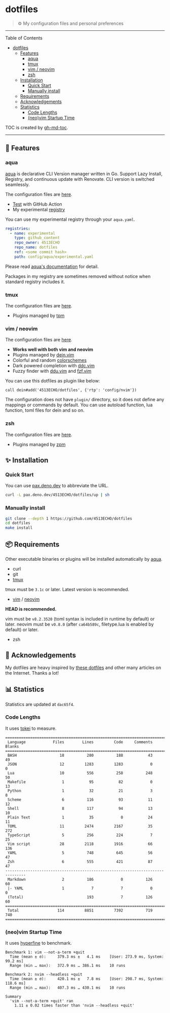 # dotfiles

> ⚙ My configuration files and personal preferences

---

Table of Contents

<!--ts-->
* [dotfiles](#dotfiles)
   * [Features](#-features)
      * [aqua](#aqua)
      * [tmux](#tmux)
      * [vim / neovim](#vim--neovim)
      * [zsh](#zsh)
   * [Installation](#-installation)
      * [Quick Start](#quick-start)
      * [Manually install](#manually-install)
   * [Requirements](#-requirements)
   * [Acknowledgements](#-acknowledgements)
   * [Statistics](#-statistics)
      * [Code Lengths](#code-lengths)
      * [(neo)vim Startup Time](#neovim-startup-time)
<!--te-->

TOC is created by [gh-md-toc](https://github.com/ekalinin/github-markdown-toc).

---

## 🎨 Features

### aqua

[aqua](https://aquaproj.github.io) is declarative CLI Version manager written in
Go. Support Lazy Install, Registry, and continuous update with Renovate. CLI
version is switched seamlessly.

The configuration files are [here](./config/aqua).

- [Test](./.github/workflows/aqua.yaml) with GitHub Action
- My experimental [registry](./config/aqua/experimental.yaml)

You can use my experimental registry through your `aqua.yaml`.

```yaml
registries:
  - name: experimental
    type: github_content
    repo_owner: 4513ECHO
    repo_name: dotfiles
    ref: <some commit hash>
    path: config/aqua/experimental.yaml
```

Please read
[aqua's documentation](https://aquaproj.github.io/docs/reference/config/#github_content-registry)
for detail.

Packages in my registry are sometimes removed without notice when standard
registry includes it.

### tmux

The configuration files are [here](./config/tmux).

- Plugins managed by [tpm](https://github.com/tmux-plugins/tpm)

### vim / neovim

The configuration files are [here](./config/nvim).

- **Works well with both vim and neovim**
- Plugins managed by [dein.vim](https://github.com/Shougo/dein.vim)
- Colorful and random [colorschemes](./config/nvim/dein/colorscheme.toml)
- Dark powered completion with [ddc.vim](https://github.com/Shougo/ddc.vim)
- Fuzzy finder with [ddu.vim](https://github.com/Shougo/ddu.vim) and
  [fzf.vim](https://github.com/junegunn/fzf.vim)

You can use this dotfiles as plugin like below:

```vim
call dein#add('4513ECHO/dotfiles', {'rtp': 'config/nvim'})
```

The configuration does not have `plugin/` directory, so it does not define any
mappings or commands by default. You can use autoload function, lua function,
toml files for dein and so on.

### zsh

The configuration files are [here](./config/zsh).

- Plugins managed by [zpm](https://github.com/zpm-zsh/zpm)

## ✨ Installation

### Quick Start

You can use [pax.deno.dev](https://github.com/kawarimidoll/pax.deno.dev) to
abbreviate the URL.

```sh
curl -L pax.deno.dev/4513ECHO/dotfiles/up | sh
```

### Manually install

```sh
git clone --depth 1 https://github.com/4513ECHO/dotfiles
cd dotfiles
make install
```

## 📦 Requirements

Other executable binaries or plugins will be installed automatically by
[aqua](#aqua).

- curl
- git
- [tmux](https://github.com/tmux/tmux)

tmux must be `3.1c` or later. Latest version is recommended.

- [vim](https://github.com/vim/vim) / [neovim](https://github.com/neovim/neovim)

**HEAD is recommended.**

vim must be `v8.2.3520` (toml syntax is included in runtime by default) or
later. neovim must be `v0.8.0` (after `ca64b589c`, filetype.lua is enabled by
default) or later.

- zsh

## 💞 Acknowledgements

My dotfiles are heavy inspired by
[these dotfiles](https://github.com/stars/4513ECHO/lists/dotfiles) and other
many articles on the Internet. Thanks a lot!

## 📊 Statistics

Statistics are updated at `dac65f4`.

### Code Lengths

It uses [tokei](https://github.com/XAMPPRocky/tokei) to measure.

<!--tokei-start-->
```
===============================================================================
 Language            Files        Lines         Code     Comments       Blanks
===============================================================================
 BASH                   18          280          188           43           49
 JSON                   12         1283         1283            0            0
 Lua                    10          556          258          248           50
 Makefile                1           95           82            0           13
 Python                  1           32           21            3            8
 Scheme                  6          116           93           11           12
 Shell                   8          117           94           13           10
 Plain Text              1           35            0           24           11
 TOML                   11         2474         2167           35          272
 TypeScript              5          256          224            7           25
 Vim script             28         2118         1916           66          136
 YAML                    5          748          645           56           47
 Zsh                     6          555          421           87           47
-------------------------------------------------------------------------------
 Markdown                2          186            0          126           60
 |- YAML                 1            7            7            0            0
 (Total)                            193            7          126           60
===============================================================================
 Total                 114         8851         7392          719          740
===============================================================================
```
<!--tokei-end-->

### (neo)vim Startup Time

It uses [hyperfine](https://github.com/sharkdp/hyperfine) to benchmark.

<!--hyperfine-start-->
```
Benchmark 1: vim --not-a-term +quit
  Time (mean ± σ):     379.3 ms ±   4.1 ms    [User: 273.9 ms, System: 99.2 ms]
  Range (min … max):   372.9 ms … 386.1 ms    10 runs
 
Benchmark 2: nvim --headless +quit
  Time (mean ± σ):     420.1 ms ±   7.8 ms    [User: 298.7 ms, System: 118.6 ms]
  Range (min … max):   407.3 ms … 430.1 ms    10 runs
 
Summary
  'vim --not-a-term +quit' ran
    1.11 ± 0.02 times faster than 'nvim --headless +quit'
```
<!--hyperfine-end-->
